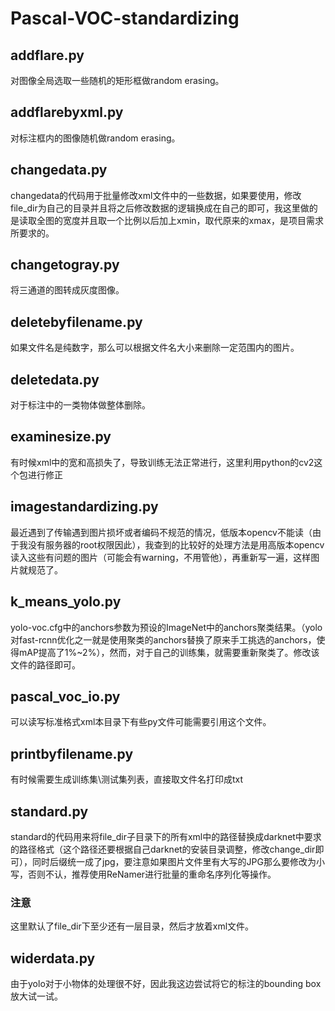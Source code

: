 # Pascal-VOC-standardizing
## addflare.py
对图像全局选取一些随机的矩形框做random erasing。
## addflarebyxml.py
对标注框内的图像随机做random erasing。
## changedata.py
changedata的代码用于批量修改xml文件中的一些数据，如果要使用，修改file_dir为自己的目录并且将之后修改数据的逻辑换成在自己的即可，我这里做的是读取全图的宽度并且取一个比例以后加上xmin，取代原来的xmax，是项目需求所要求的。
## changetogray.py
将三通道的图转成灰度图像。
## deletebyfilename.py
如果文件名是纯数字，那么可以根据文件名大小来删除一定范围内的图片。
## deletedata.py
对于标注中的一类物体做整体删除。
## examinesize.py
有时候xml中的宽和高损失了，导致训练无法正常进行，这里利用python的cv2这个包进行修正
## imagestandardizing.py
最近遇到了传输遇到图片损坏或者编码不规范的情况，低版本opencv不能读（由于我没有服务器的root权限因此），我查到的比较好的处理方法是用高版本opencv读入这些有问题的图片（可能会有warning，不用管他），再重新写一遍，这样图片就规范了。
## k_means_yolo.py
yolo-voc.cfg中的anchors参数为预设的ImageNet中的anchors聚类结果。（yolo对fast-rcnn优化之一就是使用聚类的anchors替换了原来手工挑选的anchors，使得mAP提高了1%~2%），然而，对于自己的训练集，就需要重新聚类了。修改该文件的路径即可。
## pascal_voc_io.py
可以读写标准格式xml本目录下有些py文件可能需要引用这个文件。
## printbyfilename.py
有时候需要生成训练集\测试集列表，直接取文件名打印成txt
## standard.py
standard的代码用来将file_dir子目录下的所有xml中的路径替换成darknet中要求的路径格式（这个路径还要根据自己darknet的安装目录调整，修改change_dir即可），同时后缀统一成了jpg，要注意如果图片文件里有大写的JPG那么要修改为小写，否则不认，推荐使用ReNamer进行批量的重命名序列化等操作。
### 注意
这里默认了file_dir下至少还有一层目录，然后才放着xml文件。
## widerdata.py
由于yolo对于小物体的处理很不好，因此我这边尝试将它的标注的bounding box放大试一试。